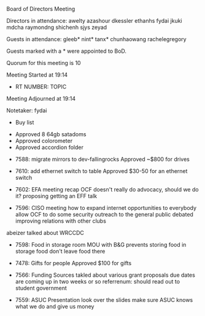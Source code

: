 Board of Directors Meeting

Directors in attendance:
awelty
azashour
dkessler
ethanhs
fydai
jkuki
mdcha
raymondng
shichenh
sjys
zeyad

Guests in attendance:
gleeb*
nint*
tanx*
chunhaowang
rachelegregory

Guests marked with a * were appointed to BoD.

Quorum for this meeting is 10

Meeting Started at 19:14

* RT NUMBER: TOPIC

Meeting Adjourned at 19:14

Notetaker: fydai

* Buy list
 - Approved 8 64gb satadoms
 - Approved colorometer
 - Approved accordion folder

* 7588: migrate mirrors to dev-fallingrocks
Approved ~$800 for drives

* 7610: add ethernet switch to table
Approved $30-50 for an ethernet switch

* 7602: EFA meeting recap
OCF doesn't really do advocacy, should we do it?
proposing getting an EFF talk

* 7596: CISO meeting
how to expand internet opportunities to everybody
allow OCF to do some security outreach to the general public
debated improving relations with other clubs

abeizer talked about WRCCDC

* 7598: Food in storage room
MOU with B&G prevents storing food in storage food
don't leave food there

* 7478: Gifts for people
Approved $100 for gifts

* 7566: Funding Sources
takled about various grant proposals
due dates are coming up in two weeks or so
referrenum: should read out to student government

* 7559: ASUC Presentation
look over the slides
make sure ASUC knows what we do and give us money
